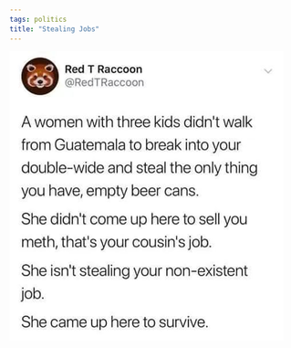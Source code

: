 ```yaml
---
tags: politics
title: "Stealing Jobs"
---
```


![immigrant.jpeg](https://raw.githubusercontent.com/muneer78/muneer78.github.io/master/images/immigrant.jpeg)
